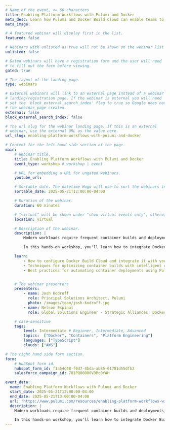 ```yaml
---
# Name of the event, <= 60 characters
title: Enabling Platform Workflows with Pulumi and Docker
meta_desc: Learn how Pulumi and Docker Build Cloud can enable teams to deliver containerized workloads faster than ever.
meta_image:

# A featured webinar will display first in the list.
featured: false

# Webinars with unlisted as true will not be shown on the webinar list
unlisted: false

# Gated webinars will have a registration form and the user will need
# to fill out the form before viewing.
gated: true

# The layout of the landing page.
type: webinars

# External webinars will link to an external page instead of a webinar
# landing/registration page. If the webinar is external you will need
# set the 'block_external_search_index' flag to true so Google does not index
# the webinar page created.
external: false
block_external_search_index: false

# The url slug for the webinar landing page. If this is an external
# webinar, use the external URL as the value here.
url_slug: enabling-platform-workflows-with-pulumi-and-docker

# Content for the left hand side section of the page.
main:
    # Webinar title.
    title: Enabling Platform Workflows with Pulumi and Docker
    event_type: workshop # workshop | event

    # URL for embedding a URL for ungated webinars.
    youtube_url: 

    # Sortable date. The datetime Hugo will use to sort the webinars in date order.
    sortable_date: 2025-05-21T12:00:00-04:00

    # Duration of the webinar.
    duration: 60 minutes

    # "virtual" will be shown under "show virtual events only", otherwise shown as City, State (seattle, wa)
    location: virtual

    # Description of the webinar.
    description: |
        Modern workloads require frequent container builds and deployments, but traditional build processes can be slow and resource-intensive, creating bottlenecks in your delivery pipeline. Docker Build Cloud offers distributed, cached builds that can dramatically reduce build times, while Pulumi provides the orchestration layer to automate your entire deployment workflow using familiar programming languages.

        In this hands-on workshop, you'll learn how to integrate Docker Build Cloud with Pulumi to create a streamlined container build and deployment pipeline. We'll demonstrate how to leverage Docker Build Cloud's distributed architecture and layer caching to accelerate builds, while using Pulumi to automate the end-to-end process from foundational infrastructure to container build to production deployment.

    learn:
        - How to configure Docker Build Cloud and integrate it with your existing container build pipeline.
        - Techniques for optimizing container builds with intelligent caching and distributed processing.
        - Best practices for automating container deployments using Pulumi's infrastructure as code.


    # The webinar presenters
    presenters:
        - name: Josh Kodroff
          role: Principal Solutions Architect, Pulumi
          photo: /images/team/josh-kodroff.jpg
        - name: Nelson Espinal
          role: Global Solutions Engineer - Strategic Alliances, Docker

    # case-sensitive
    tags:
        level: Intermediate # Beginner, Intermediate, Advanced
        topics:  ["Docker", "Containers", "Platform Engineering"]
        languages: ["TypeScript"]
        clouds: ["AWS"]

# The right hand side form section.
form:
    # HubSpot form id.
    hubspot_form_id: f1a54d48-f0d7-4bda-ab85-61781d55dfb2
    salesforce_campaign_id: 701PQ00000VDMc0YAH

event_data:
  name: Enabling Platform Workflows with Pulumi and Docker
  start_date: 2025-05-21T12:00:00-04:00
  end_date: 2025-05-21T13:00:00-04:00
  url: "https://www.pulumi.com/resources/enabling-platform-workflows-with-pulumi-and-docker/"
  description: |
    Modern workloads require frequent container builds and deployments, but traditional build processes can be slow and resource-intensive, creating bottlenecks in your delivery pipeline. Docker Build Cloud offers distributed, cached builds that can dramatically reduce build times, while Pulumi provides the orchestration layer to automate your entire deployment workflow using familiar programming languages.

    In this hands-on workshop, you'll learn how to integrate Docker Build Cloud with Pulumi to create a streamlined container build and deployment pipeline. We'll demonstrate how to leverage Docker Build Cloud's distributed architecture and layer caching to accelerate builds, while using Pulumi to automate the end-to-end process from foundational infrastructure to container build to production deployment.
---
```

